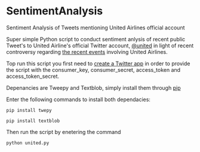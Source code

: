 # SentimentAnalysis
Sentiment Analysis of Tweets mentioning United Airlines official account

Super simple Python script to conduct sentiment anlysis of recent public Tweet's to United Airline's official Twitter account, [@united](https://twitter.com/united) in light of recent controversy regarding [the recent events](https://www.nytimes.com/2017/04/14/business/united-airlines-passenger-doctor.html) involving United Airlines.

Top run this script you first need to [create a Twitter app](https://apps.twitter.com/) in order to provide the script with the consumer_key, consumer_secret, access_token and access_token_secret.

Depenancies are Tweepy and Textblob, simply install them through [pip](https://pip.pypa.io/en/stable/installing/)

Enter the following commands to install both dependacies:
```
pip install twepy
```
```
pip install textblob
```
Then run the script by enetering the command
```
python united.py
```
